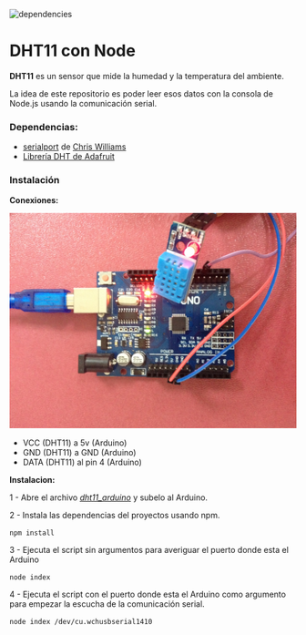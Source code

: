 ![dependencies](https://david-dm.org/UlisesGascon/DHT11-con-Node.svg)

# DHT11 con Node

**DHT11** es un sensor que mide la humedad y la temperatura del ambiente.

La idea de este repositorio es poder leer esos datos con la consola de Node.js usando la comunicación serial.

### Dependencias:
- [serialport](https://github.com/voodootikigod/node-serialport) de [Chris Williams](https://github.com/voodootikigod)
- [Librería DHT de Adafruit](https://learn.adafruit.com/dht/overview)

### Instalación

**Conexiones:**

![hardware_img](https://raw.githubusercontent.com/UlisesGascon/DHT11-con-Node/master/IMG/hardware.jpg)

- VCC (DHT11) a 5v (Arduino)
- GND (DHT11) a GND (Arduino)
- DATA (DHT11) al pin 4 (Arduino)

**Instalacion:**

1 - Abre el archivo *[dht11_arduino](https://github.com/UlisesGascon/DHT11-con-Node/blob/master/Arduino/dht11_arduino.ino)* y subelo al Arduino.

2 - Instala las dependencias del proyectos usando npm.
```
npm install
```

3 - Ejecuta el script sin argumentos para averiguar el puerto donde esta el Arduino
```
node index
```

4 - Ejecuta el script con el puerto donde esta el Arduino como argumento para empezar la escucha de la comunicación serial.
```
node index /dev/cu.wchusbserial1410
```
